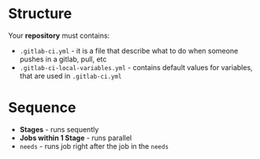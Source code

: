 # Structure


Your **repository** must contains:
- `.gitlab-ci.yml` - it is a file that describe what to do when someone pushes in a gitlab, pull, etc
- `.gitlab-ci-local-variables.yml` - contains default values for variables, that are used in `.gitlab-ci.yml`







#               Sequence

- **Stages** - runs sequently
- **Jobs within 1 Stage** - runs parallel
- `needs` - runs job right after the job in the `needs`